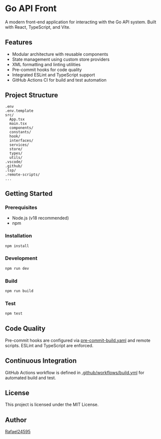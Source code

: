 # Go API Front

A modern front-end application for interacting with the Go API system. Built with React, TypeScript, and Vite.

## Features

- Modular architecture with reusable components
- State management using custom store providers
- XML formatting and linting utilities
- Pre-commit hooks for code quality
- Integrated ESLint and TypeScript support
- GitHub Actions CI for build and test automation

## Project Structure

```
.env
.env.template
src/
  App.tsx
  main.tsx
  components/
  constants/
  hook/
  interfaces/
  services/
  store/
  types/
  utils/
.vscode/
.github/
.lsp/
.remote-scripts/
...
```

## Getting Started

### Prerequisites

- Node.js (v18 recommended)
- npm

### Installation

```sh
npm install
```

### Development

```sh
npm run dev
```

### Build

```sh
npm run build
```

### Test

```sh
npm test
```

## Code Quality

Pre-commit hooks are configured via [pre-commit-build.yaml](pre-commit-build.yaml) and remote scripts. ESLint and TypeScript are enforced.

## Continuous Integration

GitHub Actions workflow is defined in [.github/workflows/build.yml](.github/workflows/build.yml) for automated build and test.

## License

This project is licensed under the MIT License.

## Author

[Rafael24595](https://github.com/Rafael24595)